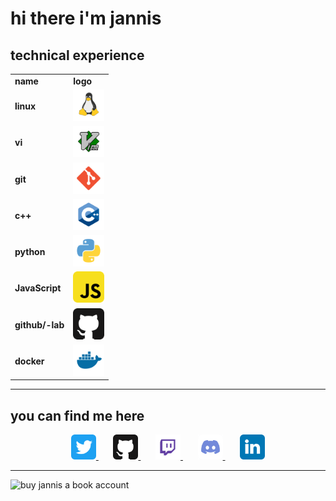 # hi there i'm jannis

## technical experience 
<!--
| name            | logo                                                                                                                               |
|-----------------|------------------------------------------------------------------------------------------------------------------------------------|
| **linux**       | <img width="50px" alt="linux" src="https://raw.githubusercontent.com/edent/SuperTinyIcons/master/images/svg/linux.svg"/>           |
| **vi**          | <img width="50px" alt="vim" src="https://raw.githubusercontent.com/edent/SuperTinyIcons/master/images/svg/vim.svg"/>               |
| **git**         | <img width="50px" alt="git" src="https://raw.githubusercontent.com/edent/SuperTinyIcons/master/images/svg/git.svg"/>               |
| **c++**         | <img width="50px" alt="c++" src="https://raw.githubusercontent.com/edent/SuperTinyIcons/master/images/svg/cplusplus.svg"/>         |
| **python**      | <img width="50px" alt="python" src="https://raw.githubusercontent.com/edent/SuperTinyIcons/master/images/svg/python.svg"/>         |
| **JavaScript**  | <img width="50px" alt="javascript" src="https://raw.githubusercontent.com/edent/SuperTinyIcons/master/images/svg/javascript.svg"/> |
| **github/-lab** | <img width="50px" alt="github/-lab" src="https://raw.githubusercontent.com/edent/SuperTinyIcons/master/images/svg/github.svg"/>    |
| **docker**      | <img width="50px" alt="docker" src="https://raw.githubusercontent.com/edent/SuperTinyIcons/master/images/svg/docker.svg"/>         |
-->

<table>
    <tr>
        <td><b>name</b></td>
        <td><b>logo</b></td>
    </tr>
    <tr>
        <td><b>linux</b></td>
        <td><img width="50px" alt="linux" src="https://raw.githubusercontent.com/edent/SuperTinyIcons/master/images/svg/linux.svg"/></td>
    </tr>
    <tr>
        <td><b>vi</b></td>
        <td><img width="50px" alt="vim" src="https://raw.githubusercontent.com/edent/SuperTinyIcons/master/images/svg/vim.svg"/></td>
    </tr>
    <tr>
        <td><b>git</b></td>
        <td><img width="50px" alt="git" src="https://raw.githubusercontent.com/edent/SuperTinyIcons/master/images/svg/git.svg"/></td>
    </tr>
    <tr>
        <td><b>c++</b></td>
        <td><img width="50px" alt="c++" src="https://raw.githubusercontent.com/edent/SuperTinyIcons/master/images/svg/cplusplus.svg"/></td>
    </tr>
    <tr>
        <td><b>python</b></td>
        <td><img width="50px" alt="python" src="https://raw.githubusercontent.com/edent/SuperTinyIcons/master/images/svg/python.svg"/></td>
    </tr>
    <tr>
        <td><b>JavaScript</b></td>
        <td><img width="50px" alt="javascript" src="https://raw.githubusercontent.com/edent/SuperTinyIcons/master/images/svg/javascript.svg"/></td>
    </tr>
    <tr>
        <td><b>github/-lab</b></td>
        <td><img width="50px" alt="github/-lab" src="https://raw.githubusercontent.com/edent/SuperTinyIcons/master/images/svg/github.svg"/></td>
    </tr>
    <tr>
        <td><b>docker</b></td>
        <td><img width="50px" alt="docker" src="https://raw.githubusercontent.com/edent/SuperTinyIcons/master/images/svg/docker.svg"/></td>
    </tr>
</table>

---

## you can find me here
<!-- icons from here:
    https://github.com/edent/SuperTinyIcons
-->

<p align="center">
<a href="https://twitter.com/withjannis" target="_blank">
  <img alt="jannis' twitter account" width="40px" src="https://raw.githubusercontent.com/edent/SuperTinyIcons/master/images/svg/twitter.svg"/>
</a>
  &#8287;&#8287;&#8287;&#8287;&#8287;
<a href="https://github.com/withjannis" target="_blank">
  <img alt="jannis' github account" width="40px" src="https://raw.githubusercontent.com/edent/SuperTinyIcons/master/images/svg/github.svg"/>
</a>
  &#8287;&#8287;&#8287;&#8287;&#8287;
<a href="https://twitch.tv/withjannis" target="_blank">
  <img alt="jannis' twitch account" width="40px" src="https://raw.githubusercontent.com/edent/SuperTinyIcons/master/images/svg/twitch.svg"/>
</a>
  &#8287;&#8287;&#8287;&#8287;&#8287;
<a href="https://discordapp.com/users/429764749107003392" target="_blank">
  <img alt="jannis' discord user" width="40px" src="https://raw.githubusercontent.com/edent/SuperTinyIcons/master/images/svg/discord.svg"/>
</a>
  &#8287;&#8287;&#8287;&#8287;&#8287;
<a href="https://linkedin.com/in/jannisimhof" target="_blank">
  <img alt="jannis' linkedin account" width="40px" src="https://raw.githubusercontent.com/edent/SuperTinyIcons/master/images/svg/linkedin.svg"/>
</a>
<br>
</p>

---

<a href="https://www.buymeacoffee.com/withjannis">
  <img align="left" alt="buy jannis a book account" width="200px" src="https://cdn.buymeacoffee.com/buttons/v2/default-white.png" />
</a>
